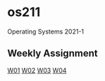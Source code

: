 # os211
Operating Systems 2021-1

## Weekly Assignment
[W01](https://ardi-nusantara.github.io/os211/W01)
[W02](https://ardi-nusantara.github.io/os211/W02)
[W03](https://ardi-nusantara.github.io/os211/W03)
[W04](https://ardi-nusantara.github.io/os211/W04)

